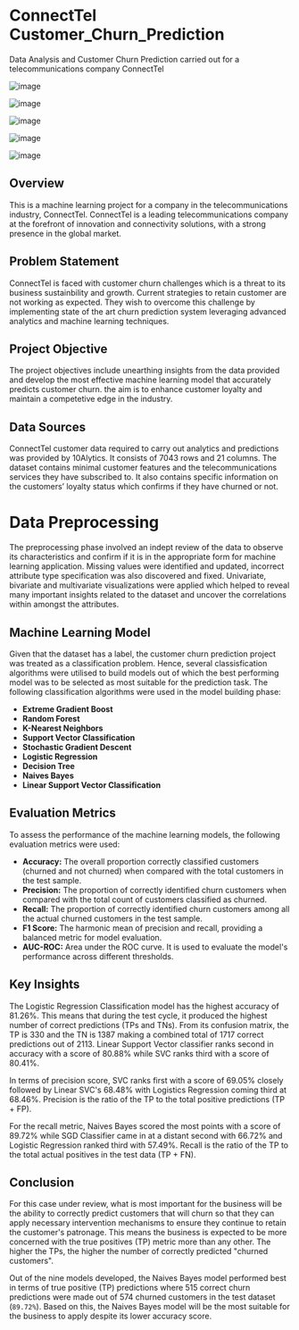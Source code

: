 # ConnectTel Customer_Churn_Prediction
Data Analysis and Customer Churn Prediction carried out for a telecommunications company ConnectTel


![image](https://github.com/mokore/Customer_Churn_Prediction/assets/159819689/0db56cc0-df91-4265-8951-7a242cbc8ee6)


![image](https://github.com/mokore/Customer_Churn_Prediction/assets/159819689/b43aa6c7-d7f7-4a44-b705-1d95e637dcbe)


![image](https://github.com/mokore/Customer_Churn_Prediction/assets/159819689/fdb044bf-87c5-4daf-97ce-6a30ce271888)


![image](https://github.com/mokore/Customer_Churn_Prediction/assets/159819689/ab34f6bb-3643-4771-adff-203be7dac2c9)

![image](https://github.com/mokore/Customer_Churn_Prediction/assets/159819689/3060f63a-4844-4b52-a7d9-ca4c73f22d4e)


## Overview
This is a machine learning project for a company in the telecommunications industry, ConnectTel. ConnectTel is a leading telecommunications company at the forefront of innovation and connectivity solutions, with a strong presence in the global market.

## Problem Statement
ConnectTel is faced with customer churn challenges which is a threat to its business sustainbility and growth. Current strategies to retain customer are not working as expected. They wish to overcome this challenge by implementing state of the art churn prediction system leveraging advanced analytics and machine learning techniques.

## Project Objective
The project objectives include unearthing insights from the data provided and develop the most effective machine learning model that accurately predicts customer churn. the aim is to enhance customer loyalty and maintain a competetive edge in the industry.

## Data Sources
ConnectTel customer data required to carry out analytics and predictions was provided by 10Alytics. It consists of 7043 rows and 21 columns. The dataset contains minimal customer features and the telecommunications services they have subscribed to. It also contains specific information on the customers’ loyalty status which confirms if they have churned or not.

# Data Preprocessing
The preprocessing phase involved an indept review of the data to observe its characteristics and confirm if it is in the appropriate form for machine learning application. Missing values were identified and updated, incorrect attribute type specification was also discovered and fixed. Univariate, bivariate and multivariate visualizations were applied which helped to reveal many important insights related to the dataset and uncover the correlations within amongst the attributes.

## Machine Learning Model
Given that the dataset has a label, the customer churn prediction project was treated as a classification problem. Hence, several classisfication algorithms were utilised to build models out of which the best performing model was to be selected as most suitable for the prediction task. The following classification algorithms were used in the model building phase:

- **Extreme Gradient Boost**
- **Random Forest**
- **K-Nearest Neighbors**
- **Support Vector Classification**
- **Stochastic Gradient Descent**
- **Logistic Regression**
- **Decision Tree**
- **Naives Bayes**
- **Linear Support Vector Classification**

## Evaluation Metrics
To assess the performance of the machine learning models, the following evaluation metrics were used:

- **Accuracy:** The overall proportion correctly classified customers (churned and not churned) when compared with the total customers in the test sample.
- **Precision:** The proportion of correctly identified churn customers when compared with the total count of customers classified as churned.
- **Recall:** The proportion of correctly identified churn customers among all the actual churned customers in the test sample.
- **F1 Score:** The harmonic mean of precision and recall, providing a balanced metric for model evaluation.
- **AUC-ROC:** Area under the ROC curve. It is used to evaluate the model's performance across different thresholds. 

## Key Insights
The Logistic Regression Classification model has the highest accuracy of 81.26%. This means that during the test cycle, it produced the highest number of correct predictions (TPs and TNs). From its confusion matrix, the TP is 330 and the TN is 1387 making a combined total of 1717 correct predictions out of 2113. Linear Support Vector classifier ranks second in accuracy with a score of 80.88% while SVC ranks third with a score of 80.41%.

In terms of precision score, SVC ranks first with a score of 69.05% closely followed by Linear SVC's 68.48% with Logistics Regression coming third at 68.46%. Precision is the ratio of the TP to the total positive predictions (TP + FP).

For the recall metric, Naives Bayes scored the most points with a score of 89.72% while SGD Classifier came in at a distant second with 66.72% and Logistic Regression ranked third with 57.49%. Recall is the ratio of the TP to the total actual positives in the test data (TP + FN).

## Conclusion
For this case under review, what is most important for the business will be the ability to correctly predict customers that will churn so that they can apply necessary intervention mechanisms to ensure they continue to retain the customer's patronage. This means the business is expected to be more concerned with the true positives (TP) metric more than any other. The higher the TPs, the higher the number of correctly predicted "churned customers".

Out of the nine models developed, the Naives Bayes model performed best in terms of true positive (TP) predictions where 515 correct churn predictions were made out of 574 churned customers in the test dataset (`89.72%`). Based on this, the Naives Bayes model will be the most suitable for the business to apply despite its lower accuracy score.

